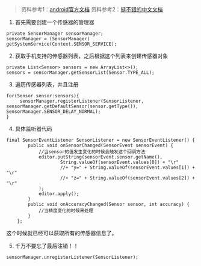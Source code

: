 > 资料参考1：[android官方文档](https://developer.android.com/guide/topics/sensors/sensors_overview#java)
> 资料参考2：[挺不错的中文文档](https://www.kancloud.cn/kancloud/android-tutorial/87281)

1. 首先需要创建一个传感器的管理器
```
private SensorManager sensorManager;
sensorManager = (SensorManager) getSystemService(Context.SENSOR_SERVICE);
```

2. 获取手机支持的传感器列表，之后根据这个列表来创建传感器对象
```
private List<Sensor> sensors = new ArrayList<>();
sensors = sensorManager.getSensorList(Sensor.TYPE_ALL);
```

3. 遍历传感器列表，并且注册
```
for(Sensor sensor:sensors){
     sensorManager.registerListener(SensorListener, sensorManager.getDefaultSensor(sensor.getType()), SensorManager.SENSOR_DELAY_NORMAL);
}
```

4. 具体监听器代码
```
final SensorEventListener SensorListener = new SensorEventListener() {
        public void onSensorChanged(SensorEvent sensorEvent) {
            //当sensor的值发生变化的时候会触发这个回调方法
            editor.putString(sensorEvent.sensor.getName(),
                    String.valueOf(sensorEvent.values[0]) + "\r"
                    //+ "y=" + String.valueOf(sensorEvent.values[1]) + "\r"
                    //+ "z=" + String.valueOf(sensorEvent.values[2]) + "\r"
            );
            editor.apply();
        }
        public void onAccuracyChanged(Sensor sensor, int accuracy) {
            //当精度变化的时候来处理
        }
    };
```

这个时候就已经可以获取所有的传感器信息了。

5. 千万不要忘了最后注销！！
```
sensorManager.unregisterListener(SensorListener);
```
